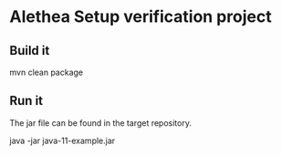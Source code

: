 # Alethea Setup verification project

## Build it

mvn clean package

## Run it

The jar file can be found in the target repository. 

java -jar java-11-example.jar
